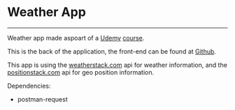 # Weather App
---
Weather app made aspoart of a [Udemy](https://www.udemy.com) [course](https://www.udemy.com/share/101WGiAkIfcFpbRn4=/).

This is the back of the application, the front-end can be found at [Github](https://github.com/mhoumann87/weather_app_frontend). 

This app is using the [weatherstack.com](https://weatherstack) api for weather information, and the [positionstack.com](https://positionstack.com) api for geo position information.

Dependencies: 
* postman-request

